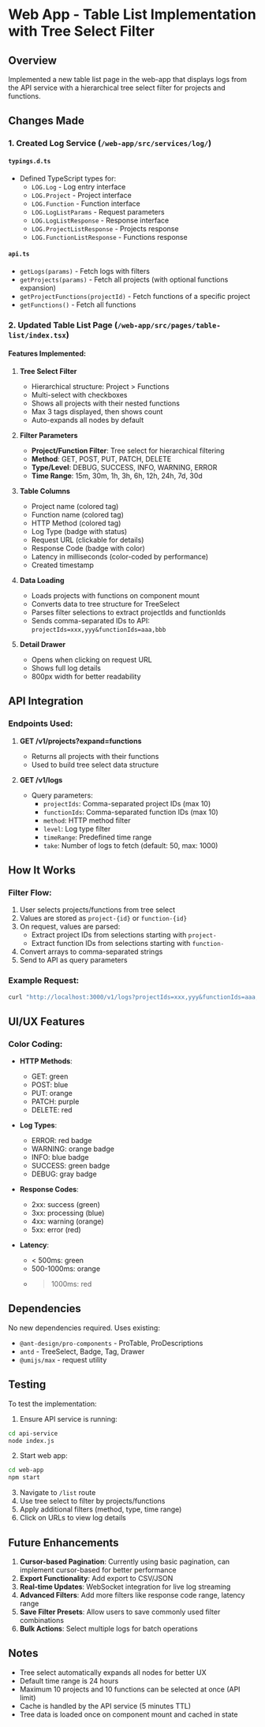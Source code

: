 # Web App - Table List Implementation with Tree Select Filter

## Overview
Implemented a new table list page in the web-app that displays logs from the API service with a hierarchical tree select filter for projects and functions.

## Changes Made

### 1. Created Log Service (`/web-app/src/services/log/`)

#### `typings.d.ts`
- Defined TypeScript types for:
  - `LOG.Log` - Log entry interface
  - `LOG.Project` - Project interface
  - `LOG.Function` - Function interface
  - `LOG.LogListParams` - Request parameters
  - `LOG.LogListResponse` - Response interface
  - `LOG.ProjectListResponse` - Projects response
  - `LOG.FunctionListResponse` - Functions response

#### `api.ts`
- `getLogs(params)` - Fetch logs with filters
- `getProjects(params)` - Fetch all projects (with optional functions expansion)
- `getProjectFunctions(projectId)` - Fetch functions of a specific project
- `getFunctions()` - Fetch all functions

### 2. Updated Table List Page (`/web-app/src/pages/table-list/index.tsx`)

#### Features Implemented:

1. **Tree Select Filter**
   - Hierarchical structure: Project > Functions
   - Multi-select with checkboxes
   - Shows all projects with their nested functions
   - Max 3 tags displayed, then shows count
   - Auto-expands all nodes by default

2. **Filter Parameters**
   - **Project/Function Filter**: Tree select for hierarchical filtering
   - **Method**: GET, POST, PUT, PATCH, DELETE
   - **Type/Level**: DEBUG, SUCCESS, INFO, WARNING, ERROR
   - **Time Range**: 15m, 30m, 1h, 3h, 6h, 12h, 24h, 7d, 30d

3. **Table Columns**
   - Project name (colored tag)
   - Function name (colored tag)
   - HTTP Method (colored tag)
   - Log Type (badge with status)
   - Request URL (clickable for details)
   - Response Code (badge with color)
   - Latency in milliseconds (color-coded by performance)
   - Created timestamp

4. **Data Loading**
   - Loads projects with functions on component mount
   - Converts data to tree structure for TreeSelect
   - Parses filter selections to extract projectIds and functionIds
   - Sends comma-separated IDs to API: `projectIds=xxx,yyy&functionIds=aaa,bbb`

5. **Detail Drawer**
   - Opens when clicking on request URL
   - Shows full log details
   - 800px width for better readability

## API Integration

### Endpoints Used:

1. **GET /v1/projects?expand=functions**
   - Returns all projects with their functions
   - Used to build tree select data structure

2. **GET /v1/logs**
   - Query parameters:
     - `projectIds`: Comma-separated project IDs (max 10)
     - `functionIds`: Comma-separated function IDs (max 10)
     - `method`: HTTP method filter
     - `level`: Log type filter
     - `timeRange`: Predefined time range
     - `take`: Number of logs to fetch (default: 50, max: 1000)

## How It Works

### Filter Flow:
1. User selects projects/functions from tree select
2. Values are stored as `project-{id}` or `function-{id}`
3. On request, values are parsed:
   - Extract project IDs from selections starting with `project-`
   - Extract function IDs from selections starting with `function-`
4. Convert arrays to comma-separated strings
5. Send to API as query parameters

### Example Request:
```bash
curl "http://localhost:3000/v1/logs?projectIds=xxx,yyy&functionIds=aaa,bbb&level=ERROR&timeRange=24h&take=100"
```

## UI/UX Features

### Color Coding:
- **HTTP Methods**:
  - GET: green
  - POST: blue
  - PUT: orange
  - PATCH: purple
  - DELETE: red

- **Log Types**:
  - ERROR: red badge
  - WARNING: orange badge
  - INFO: blue badge
  - SUCCESS: green badge
  - DEBUG: gray badge

- **Response Codes**:
  - 2xx: success (green)
  - 3xx: processing (blue)
  - 4xx: warning (orange)
  - 5xx: error (red)

- **Latency**:
  - < 500ms: green
  - 500-1000ms: orange
  - > 1000ms: red

## Dependencies

No new dependencies required. Uses existing:
- `@ant-design/pro-components` - ProTable, ProDescriptions
- `antd` - TreeSelect, Badge, Tag, Drawer
- `@umijs/max` - request utility

## Testing

To test the implementation:

1. Ensure API service is running:
```bash
cd api-service
node index.js
```

2. Start web app:
```bash
cd web-app
npm start
```

3. Navigate to `/list` route
4. Use tree select to filter by projects/functions
5. Apply additional filters (method, type, time range)
6. Click on URLs to view log details

## Future Enhancements

1. **Cursor-based Pagination**: Currently using basic pagination, can implement cursor-based for better performance
2. **Export Functionality**: Add export to CSV/JSON
3. **Real-time Updates**: WebSocket integration for live log streaming
4. **Advanced Filters**: Add more filters like response code range, latency range
5. **Save Filter Presets**: Allow users to save commonly used filter combinations
6. **Bulk Actions**: Select multiple logs for batch operations

## Notes

- Tree select automatically expands all nodes for better UX
- Default time range is 24 hours
- Maximum 10 projects and 10 functions can be selected at once (API limit)
- Cache is handled by the API service (5 minutes TTL)
- Tree data is loaded once on component mount and cached in state
